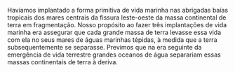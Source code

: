 ﻿Havíamos implantado a forma primitiva de vida marinha nas abrigadas baías tropicais dos mares centrais da fissura leste-oeste da massa continental de terra em fragmentação. Nosso propósito ao fazer três implantações de vida marinha era assegurar que cada grande massa de terra levasse essa vida com ela no seus mares de águas marinhas tépidas, à medida que a terra subsequentemente se separasse. Previmos que na era seguinte da emergência de vida terrestre grandes oceanos de água separariam essas massas continentais de terra à deriva.